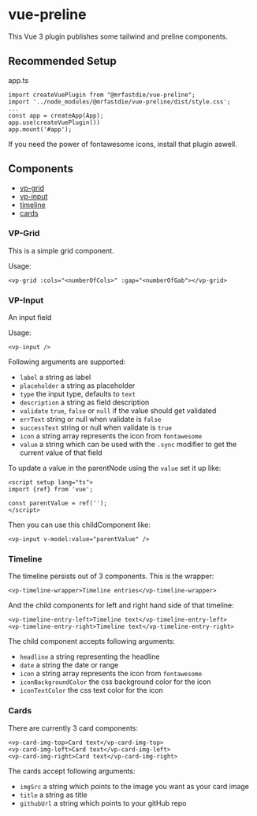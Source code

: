 # vue-preline

This Vue 3 plugin publishes some tailwind and preline components.

## Recommended Setup

app.ts

    import createVuePlugin from "@mrfastdie/vue-preline";
    import '../node_modules/@mrfastdie/vue-preline/dist/style.css';
    ...
    const app = createApp(App);
    app.use(createVuePlugin())
    app.mount('#app');

If you need the power of fontawesome icons, install that plugin aswell.


## Components

 - [vp-grid](#vp-grid)
 - [vp-input](#vp-input)
 - [timeline](#timeline)
 - [cards](#cards)

### VP-Grid
This is a simple grid component.

Usage:

    <vp-grid :cols="<numberOfCols>" :gap="<numberOfGab"></vp-grid>

### VP-Input
An input field

Usage:

    <vp-input />

Following arguments are supported:
 - `label` a string as label
 - `placeholder` a string as placeholder
 - `type` the input type, defaults to `text`
 - `description` a string as field description
 - `validate` `true`, `false` or `null` if the value should get validated
 - `errText` string or null when validate is `false`
 - `successText` string or null when validate is `true`
 - `icon` a string array represents the icon from `fontawesome`
 - `value` a string which can be used with the `.sync` modifier to get the current value of that field
 
To update a value in the parentNode using the `value` set it up like:

    <script setup lang="ts">
    import {ref} from 'vue';
    
    const parentValue = ref('');
    </script>

Then you can use this childComponent like:

    <vp-input v-model:value="parentValue" />

### Timeline
The timeline persists out of 3 components. This is the wrapper:

    <vp-timeline-wrapper>Timeline entries</vp-timeline-wrapper>

And the child components for left and right hand side of that timeline:

    <vp-timeline-entry-left>Timeline text</vp-timeline-entry-left>
    <vp-timeline-entry-right>Timeline text</vp-timeline-entry-right>

The child component accepts following arguments:
 - `headline` a string representing the headline
 - `date` a string the date or range
 - `icon` a string array represents the icon from `fontawesome`
 - `iconBackgroundColor` the css background color for the icon
 - `iconTextColor` the css text color for the icon

### Cards
There are currently 3 card components:

    <vp-card-img-top>Card text</vp-card-img-top>
    <vp-card-img-left>Card text</vp-card-img-left>
    <vp-card-img-right>Card text</vp-card-img-right>

The cards accept following arguments:
 - `imgSrc` a string which points to the image you want as your card image
 - `title` a string as title
 - `githubUrl` a string which points to your gitHub repo

